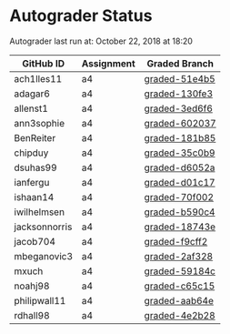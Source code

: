 # Autograder Status
Autograder last run at: October 22, 2018 at 18:20

| GitHub ID | Assignment | Graded Branch |
|-----------|------------|---------------|
| ach1lles11 | a4 | [graded-51e4b5](https://github.com/Fall2018COMP401-001/a4-ach1lles11/tree/graded-51e4b5) | 
| adagar6 | a4 | [graded-130fe3](https://github.com/Fall2018COMP401-001/a4-adagar6/tree/graded-130fe3) | 
| allenst1 | a4 | [graded-3ed6f6](https://github.com/Fall2018COMP401-001/a4-allenst1/tree/graded-3ed6f6) | 
| ann3sophie | a4 | [graded-602037](https://github.com/Fall2018COMP401-001/a4-ann3sophie/tree/graded-602037) | 
| BenReiter | a4 | [graded-181b85](https://github.com/Fall2018COMP401-001/a4-BenReiter/tree/graded-181b85) | 
| chipduy | a4 | [graded-35c0b9](https://github.com/Fall2018COMP401-001/a4-chipduy/tree/graded-35c0b9) | 
| dsuhas99 | a4 | [graded-d6052a](https://github.com/Fall2018COMP401-001/a4-dsuhas99/tree/graded-d6052a) | 
| ianfergu | a4 | [graded-d01c17](https://github.com/Fall2018COMP401-001/a4-ianfergu/tree/graded-d01c17) | 
| ishaan14 | a4 | [graded-70f002](https://github.com/Fall2018COMP401-001/a4-ishaan14/tree/graded-70f002) | 
| iwilhelmsen | a4 | [graded-b590c4](https://github.com/Fall2018COMP401-001/a4-iwilhelmsen/tree/graded-b590c4) | 
| jacksonnorris | a4 | [graded-18743e](https://github.com/Fall2018COMP401-001/a4-jacksonnorris/tree/graded-18743e) | 
| jacob704 | a4 | [graded-f9cff2](https://github.com/Fall2018COMP401-001/a4-jacob704/tree/graded-f9cff2) | 
| mbeganovic3 | a4 | [graded-2af328](https://github.com/Fall2018COMP401-001/a4-mbeganovic3/tree/graded-2af328) | 
| mxuch | a4 | [graded-59184c](https://github.com/Fall2018COMP401-001/a4-mxuch/tree/graded-59184c) | 
| noahj98 | a4 | [graded-c65c15](https://github.com/Fall2018COMP401-001/a4-noahj98/tree/graded-c65c15) | 
| philipwall11 | a4 | [graded-aab64e](https://github.com/Fall2018COMP401-001/a4-philipwall11/tree/graded-aab64e) | 
| rdhall98 | a4 | [graded-4e2b28](https://github.com/Fall2018COMP401-001/a4-rdhall98/tree/graded-4e2b28) | 
